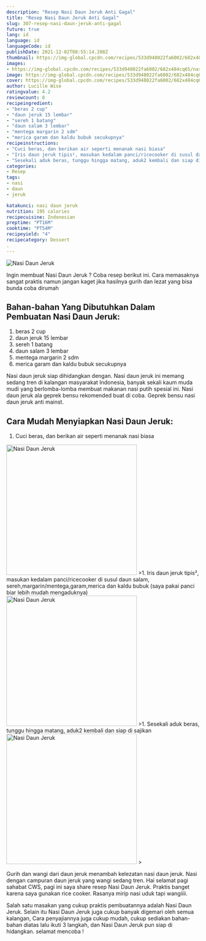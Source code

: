 ```yaml
---
description: "Resep Nasi Daun Jeruk Anti Gagal"
title: "Resep Nasi Daun Jeruk Anti Gagal"
slug: 307-resep-nasi-daun-jeruk-anti-gagal
future: true
lang: id
language: id
languageCode: id
publishDate: 2021-12-02T08:55:14.208Z 
thumbnail: https://img-global.cpcdn.com/recipes/533d948022fa6002/682x484cq65/nasi-daun-jeruk-foto-resep-utama.png
images:
- https://img-global.cpcdn.com/recipes/533d948022fa6002/682x484cq65/nasi-daun-jeruk-foto-resep-utama.png
image: https://img-global.cpcdn.com/recipes/533d948022fa6002/682x484cq65/nasi-daun-jeruk-foto-resep-utama.png
cover: https://img-global.cpcdn.com/recipes/533d948022fa6002/682x484cq65/nasi-daun-jeruk-foto-resep-utama.png
author: Lucille Wise
ratingvalue: 4.2
reviewcount: 8
recipeingredient:
- "beras 2 cup"
- "daun jeruk 15 lembar"
- "sereh 1 batang"
- "daun salam 3 lembar"
- "mentega margarin 2 sdm"
- "merica garam dan kaldu bubuk secukupnya"
recipeinstructions:
- "Cuci beras, dan berikan air seperti menanak nasi biasa"
- "Iris daun jeruk tipis², masukan kedalam panci/ricecooker di susul daun salam, sereh,margarin/mentega,garam,merica dan kaldu bubuk (saya pakai panci biar lebih mudah mengaduknya)"
- "Sesekali aduk beras, tunggu hingga matang, aduk2 kembali dan siap di sajikan"
categories:
- Resep
tags:
- nasi
- daun
- jeruk

katakunci: nasi daun jeruk 
nutrition: 195 calories
recipecuisine: Indonesian
preptime: "PT16M"
cooktime: "PT54M"
recipeyield: "4"
recipecategory: Dessert
. 
---
```



![Nasi Daun Jeruk](https://img-global.cpcdn.com/recipes/533d948022fa6002/682x484cq65/nasi-daun-jeruk-foto-resep-utama.png)

Ingin membuat Nasi Daun Jeruk ? Coba resep berikut ini. Cara memasaknya sangat praktis namun jangan kaget jika hasilnya gurih dan lezat yang bisa bunda coba dirumah

<!--inarticleads1-->

## Bahan-bahan Yang Dibutuhkan Dalam Pembuatan Nasi Daun Jeruk:

1. beras 2 cup
1. daun jeruk 15 lembar
1. sereh 1 batang
1. daun salam 3 lembar
1. mentega margarin 2 sdm
1. merica garam dan kaldu bubuk secukupnya

Nasi daun jeruk siap dihidangkan dengan. Nasi daun jeruk ini memang sedang tren di kalangan masyarakat Indonesia, banyak sekali kaum muda mudi yang berlomba-lomba membuat makanan nasi putih spesial ini. Nasi daun jeruk ala geprek bensu rekomended buat di coba. Geprek bensu nasi daun jeruk anti mainst. 

<!--inarticleads2-->

## Cara Mudah Menyiapkan Nasi Daun Jeruk:

1. Cuci beras, dan berikan air seperti menanak nasi biasa
<img class="lazyload" data-src="https://img-global.cpcdn.com/steps/f9570fd74c299076/160x128cq70/nasi-daun-jeruk-langkah-memasak-1-foto.png" alt="Nasi Daun Jeruk" width="340" height="340">
>1. Iris daun jeruk tipis², masukan kedalam panci/ricecooker di susul daun salam, sereh,margarin/mentega,garam,merica dan kaldu bubuk (saya pakai panci biar lebih mudah mengaduknya)
<img class="lazyload" data-src="https://img-global.cpcdn.com/steps/e28177860f6f3430/160x128cq70/nasi-daun-jeruk-langkah-memasak-2-foto.png" alt="Nasi Daun Jeruk" width="340" height="340">
>1. Sesekali aduk beras, tunggu hingga matang, aduk2 kembali dan siap di sajikan
<img class="lazyload" data-src="https://img-global.cpcdn.com/steps/f17134d4ab53441d/160x128cq70/nasi-daun-jeruk-langkah-memasak-3-foto.png" alt="Nasi Daun Jeruk" width="340" height="340">
>

Gurih dan wangi dari daun jeruk menambah kelezatan nasi daun jeruk. Nasi dengan campuran daun jeruk yang wangi sedang tren. Hai selamat pagi sahabat CWS, pagi ini saya share resep Nasi Daun Jeruk. Praktis banget karena saya gunakan rice cooker. Rasanya mirip nasi uduk tapi wangiiii. 

Salah satu masakan yang cukup praktis pembuatannya adalah  Nasi Daun Jeruk. Selain itu  Nasi Daun Jeruk  juga cukup banyak digemari oleh semua kalangan, Cara penyajiannya juga cukup mudah, cukup sediakan bahan-bahan diatas lalu ikuti 3 langkah, dan  Nasi Daun Jeruk  pun siap di hidangkan. selamat mencoba !
